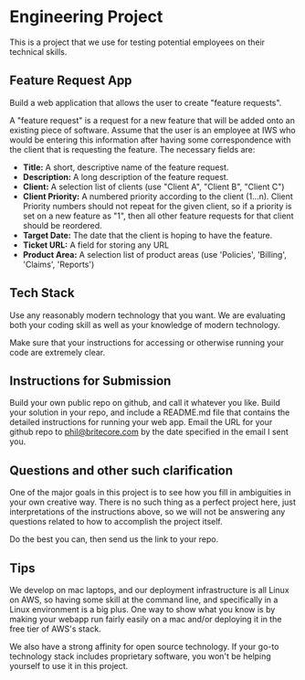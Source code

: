 # Engineering Project
This is a project that we use for testing potential employees on their technical skills.

## Feature Request App
Build a web application that allows the user to create "feature requests".

A "feature request" is a request for a new feature that will be added onto an existing piece of
software. Assume that the user is an employee at IWS who would be entering this information after
having some correspondence with the client that is requesting the feature.  The necessary fields
are:

* **Title:** A short, descriptive name of the feature request.
* **Description:** A long description of the feature request.
* **Client:** A selection list of clients (use "Client A", "Client B", "Client C")
* **Client Priority:** A numbered priority according to the client (1...n). Client Priority numbers
should not repeat for the given client, so if a priority is set on a new feature as "1", then all
other feature requests for that client should be reordered.
* **Target Date:** The date that the client is hoping to have the feature.
* **Ticket URL:** A field for storing any URL
* **Product Area:** A selection list of product areas (use 'Policies', 'Billing', 'Claims',
'Reports')

## Tech Stack
Use any reasonably modern technology that you want. We are evaluating both your coding skill as well
as your knowledge of modern technology.

Make sure that your instructions for accessing or otherwise running your code are extremely clear.

## Instructions for Submission

Build your own public repo on github, and call it whatever you like. Build your solution in your
repo, and include a README.md file that contains the detailed instructions for running your web app.
Email the URL for your github repo to phil@britecore.com by the date specified in the email I sent
you.

## Questions and other such clarification

One of the major goals in this project is to see how you fill in ambiguities in your own creative
way. There is no such thing as a perfect project here, just interpretations of the instructions
above, so we will not be answering any questions related to how to accomplish the project itself.

Do the best you can, then send us the link to your repo.

## Tips
We develop on mac laptops, and our deployment infrastructure is all Linux on AWS, so having some
skill at the command line, and specifically in a Linux environment is a big plus. One way to show
what you know is by making your webapp run fairly easily on a mac and/or deploying it in the free
tier of AWS's stack.

We also have a strong affinity for open source technology. If your go-to technology stack includes
proprietary software, you won't be helping yourself to use it in this project.
